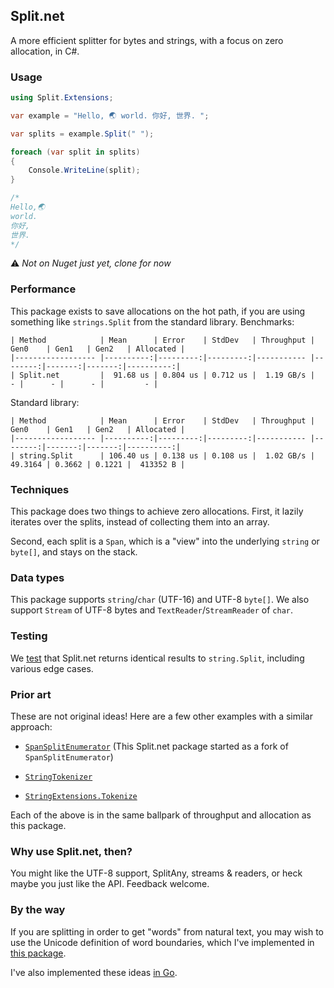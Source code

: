 ## Split.net

A more efficient splitter for bytes and strings, with a focus on zero allocation, in C#.

### Usage

```csharp
using Split.Extensions;

var example = "Hello, 🌏 world. 你好, 世界. ";

var splits = example.Split(" ");

foreach (var split in splits)
{
    Console.WriteLine(split);
}

/*
Hello,🌏
world.
你好,
世界.
*/
```

⚠️ _Not on Nuget just yet, clone for now_

### Performance

This package exists to save allocations on the hot path, if you are using something like `strings.Split` from the standard library. Benchmarks:

```
| Method            | Mean      | Error    | StdDev   | Throughput | Gen0    | Gen1   | Gen2   | Allocated |
|------------------ |----------:|---------:|---------:|----------- |--------:|-------:|-------:|----------:|
| Split.net         |  91.68 us | 0.804 us | 0.712 us |  1.19 GB/s |       - |      - |      - |         - |
```

Standard library:

```
| Method            | Mean      | Error    | StdDev   | Throughput | Gen0    | Gen1   | Gen2   | Allocated |
|------------------ |----------:|---------:|---------:|----------- |--------:|-------:|-------:|----------:|
| string.Split      | 106.40 us | 0.138 us | 0.108 us |  1.02 GB/s | 49.3164 | 0.3662 | 0.1221 |  413352 B |
```

### Techniques

This package does two things to achieve zero allocations. First, it lazily iterates over the splits, instead of collecting them into an array.

Second, each split is a `Span`, which is a "view" into the underlying `string` or `byte[]`, and stays on the stack.

### Data types

This package supports `string`/`char` (UTF-16) and UTF-8 `byte[]`. We also support `Stream` of UTF-8 bytes and `TextReader`/`StreamReader` of `char`.

### Testing

We [test](https://github.com/clipperhouse/Split.net/tree/main/Tests) that Split.net returns identical results to `string.Split`, including various edge cases.

### Prior art

These are not original ideas! Here are a few other examples with a similar approach:

- [`SpanSplitEnumerator`](https://github.com/dotnet/runtime/pull/104534) (This Split.net package started as a fork of `SpanSplitEnumerator`)

- [`StringTokenizer`](https://learn.microsoft.com/en-us/dotnet/core/extensions/primitives#the-stringtokenizer-type)

- [`StringExtensions.Tokenize`](https://learn.microsoft.com/en-us/dotnet/api/microsoft.toolkit.highperformance.extensions.stringextensions.tokenize?view=win-comm-toolkit-dotnet-6.1)

Each of the above is in the same ballpark of throughput and allocation as this package.

### Why use Split.net, then?

You might like the UTF-8 support, SplitAny, streams & readers, or heck maybe you just like the API. Feedback welcome.

### By the way

If you are splitting in order to get "words" from natural text, you may wish to use the Unicode definition of word boundaries, which I've implemented in [this package](https://github.com/clipperhouse/uax29.net).

I've also implemented these ideas [in Go](https://github.com/clipperhouse/split).
